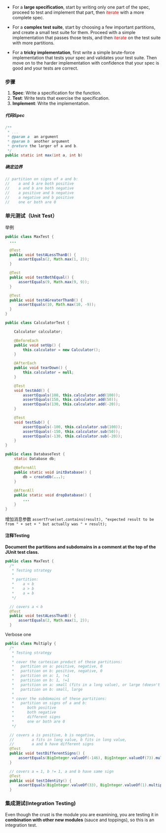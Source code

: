 
- For a **large specification**, start by writing only one part of the spec, proceed to test and implement that part, then <font color="#ff0000">iterate </font>with a more complete spec.

- For a **complex test suite**, start by choosing a few important partitions, and create a small test suite for them. Proceed with a simple implementation that passes those tests, and then <font color="#ff0000">iterate</font> on the test suite with more partitions.

- For a **tricky implementation**, first write a simple brute-force implementation that tests your spec and validates your test suite. Then move on to the harder implementation with confidence that your spec is good and your tests are correct.
### 步骤
1. **Spec**: Write a specification for the function.
2. **Test**: Write tests that exercise the specification.
3. **Implement**: Write the implementation.
##### 代码Spec
```java
/**
 * ...
 * @param a  an argument
 * @param b  another argument
 * @return the larger of a and b.
 */
public static int max(int a, int b)
```
##### 确定边界
```java
// partition on signs of a and b:
//    a and b are both positive
//    a and b are both negative
//    a positive and b negative
//    a negative and b positive
//    one or both are 0
```

### 单元测试（Unit Test）
举例
```java
public class MaxTest {
  ...

  @Test
  public void testALessThanB() {
      assertEquals(2, Math.max(1, 2));
  }

  @Test
  public void testBothEqual() {
      assertEquals(9, Math.max(9, 9));
  }

  @Test
  public void testAGreaterThanB() {
      assertEquals(10, Math.max(10, -9));
  }
}

```
```java
public class CalculatorTest {

    Calculator calculator;

    @BeforeEach
    public void setUp() {
        this.calculator = new Calculator();
    }

    @AfterEach
    public void tearDown() {
        this.calculator = null;
    }

    @Test
    void testAdd() {
        assertEquals(100, this.calculator.add(100));
        assertEquals(150, this.calculator.add(50));
        assertEquals(130, this.calculator.add(-20));
    }

    @Test
    void testSub() {
        assertEquals(-100, this.calculator.sub(100));
        assertEquals(-150, this.calculator.sub(50));
        assertEquals(-130, this.calculator.sub(-20));
    }
}
```
```java
public class DatabaseTest {
    static Database db;

    @BeforeAll
    public static void initDatabase() {
        db = createDb(...);
    }
    
    @AfterAll
    public static void dropDatabase() {
        ...
    }
}
```
增加消息参数
`assertTrue(set.contains(result), "expected result to be from " + set + " but actually was " + result);`

#### 注释Testing
**Document the partitions and subdomains in a comment at the top of the JUnit test class.**
```java
public class MaxTest {
  /*
   * Testing strategy
   *
   * partition:
   *    a < b
   *    a > b
   *    a = b
   */

  // covers a < b
  @Test
  public void testALessThanB() {
      assertEquals(2, Math.max(1, 2));
  }
```
Verbose one
```java
public class Multiply {
  /*
   * Testing strategy
   *
   * cover the cartesian product of these partitions:
   *   partition on a: positive, negative, 0
   *   partition on b: positive, negative, 0
   *   partition on a: 1, !=1
   *   partition on b: 1, !=1
   *   partition on a: small (fits in a long value), or large (doesn't fit)
   *   partition on b: small, large
   * 
   * cover the subdomains of these partitions:
   *   partition on signs of a and b:
   *      both positive
   *      both negative
   *      different signs
   *      one or both are 0
   */

  // covers a is positive, b is negative, 
  //        a fits in long value, b fits in long value,
  //        a and b have different signs
  @Test
  public void testDifferentSigns() {
      assertEquals(BigInteger.valueOf(-146), BigInteger.valueOf(73).multiply(BigInteger.valueOf(-2)));
  }

  // covers a = 1, b != 1, a and b have same sign
  @Test
  public void testIdentity() {
      assertEquals(BigInteger.valueOf(33), BigInteger.valueOf(1).multiply(BigInteger.valueOf(33)));
  }
```
### 集成测试(Integration Testing)
Even though the crust is the module you are examining, you are testing it in **combination with other new modules** (sauce and toppings), so this is an integration test.

